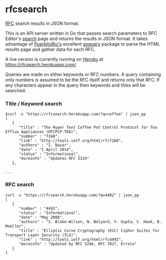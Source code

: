 # rfcsearch

[RFC](https://www.ietf.org/rfc.html) search results in JSON format.

This is an API server written in Go that passes search parameters to
RFC Editor's
[search](https://www.rfc-editor.org/search/rfc_search.php) page and
returns the results in JSON format. It takes advantage of
[PuerkitoBio's](https://github.com/PuerkitoBio) excellent
[goquery](https://github.com/PuerkitoBio/goquery) package to parse the
HTML results page and gather data for each RFC.

A live version is currently running on
[Heroku](https://www.heroku.com) at
https://rfcsearch.herokuapp.com/

Queries are made on either keywords or RFC numbers. A query containing
only numbers is assumed to be the RFC itself and returns only that
RFC. If any characters appear in the query then keywords and titles
will be searched.

### Title / Keyword search

```
$curl -s "https://rfcsearch.herokuapp.com/?q=coffee" | json_pp
[
   {
      "title" : "The Hyper Text Coffee Pot Control Protocol for Tea Efflux Appliances (HTCPCP-TEA)",
      "number" : "7168",
      "link" : "http://tools.ietf.org/html/rfc7168",
      "authors" : "I. Nazar",
      "date" : "1 April 2014",
      "status" : "Informational",
      "moreinfo" : "Updates RFC 2324"
   },

...

```

### RFC search

```
curl -s "https://rfcsearch.herokuapp.com/?q=4492" | json_pp
[
   {
      "number" : "4492",
      "status" : "Informational",
      "date" : "May 2006",
      "authors" : "S. Blake-Wilson, N. Bolyard, V. Gupta, C. Hawk, B. Moeller",
      "title" : "Elliptic Curve Cryptography (ECC) Cipher Suites for Transport Layer Security (TLS)",
      "link" : "http://tools.ietf.org/html/rfc4492",
      "moreinfo" : "Updated by RFC 5246, RFC 7027, Errata"
   }
]

```
